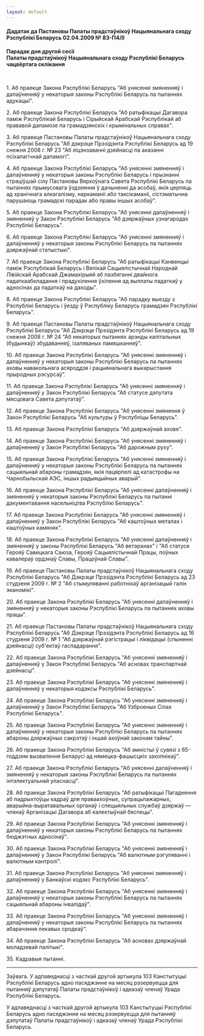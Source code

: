 ```yaml
---
layout: default
---
```


#### Дадатак да Пастановы Палаты прадстаўнікоў Нацыянальнага сходу Рэспублікі Беларусь 02.04.2009 № 83-П4/II

**Парадак дня другой сесіі  
Палаты прадстаўнікоў Нацыянальнага сходу Рэспублікі Беларусь чацвёртага
склікання**

 

1\. Аб праекце Закона Рэспублікі Беларусь "Аб унясенні змяненняў і
дапаўненняў у некаторыя законы Рэспублікі Беларусь па пытаннях
адукацыі".

2\. Аб праекце Закона Рэспублікі Беларусь "Аб ратыфікацыі Дагавора паміж
Рэспублікай Беларусь і Сірыйскай Арабскай Рэспублікай аб прававой
дапамозе па грамадзянскіх і крымінальных справах".

3\. Аб праекце Пастановы Палаты прадстаўнікоў Нацыянальнага сходу
Рэспублікі Беларусь "Аб дэкрэце Прэзідэнта Рэспублікі Беларусь ад
19 снежня 2008 г. № 23 "Аб ліцэнзаванні дзейнасці па аказанні
псіхалагічнай дапамогі".

4\. Аб праекце Закона Рэспублікі Беларусь "Аб унясенні змяненняў і
дапаўненняў у некаторыя законы Рэспублікі Беларусь і прызнанні
страціўшай сілу Пастановы Вярхоўнага Савета Рэспублікі Беларусь па
пытаннях прымусовага ўздзеяння ў дачыненні да асобаў, якія церпяць ад
хранічнага алкагалізму, наркаманіі або таксікаманіі, сістэматычна
парушаюць грамадскі парадак або правы іншых асобаў".

5\. Аб праекце Закона Рэспублікі Беларусь "Аб унясенні дапаўненняў і
змяненняў у Закон Рэспублікі Беларусь "Аб дзяржаўных узнагародах
Рэспублікі Беларусь".

6\. Аб праекце Закона Рэспублікі Беларусь "Аб унясенні змяненняў і
дапаўненняў у некаторыя законы Рэспублікі Беларусь па пытаннях
дзяржаўнай статыстыкі".

7\. Аб праекце Закона Рэспублікі Беларусь "Аб ратыфікацыі Канвенцыі
паміж Рэспублікай Беларусь і Вялікай Сацыялістычнай Народнай
Лівійскай Арабскай Джамахірыяй аб пазбяганні двайнога
падаткаабкладання і прадухілення ўхілення ад выплаты
падаткаў у адносінах да падаткаў на даходы".

8\. Аб праекце Закона Рэспублікі Беларусь "Аб парадку выезду з
Рэспублікі Беларусь і ўезду ў Рэспубліку Беларусь грамадзян
Рэспублікі Беларусь".

9\. Аб праекце Пастановы Палаты прадстаўнікоў Нацыянальнага сходу
Рэспублікі Беларусь "Аб Дэкрэце Прэзідэнта Рэспублікі Беларусь ад
19 снежня 2008 г. № 24 "Аб некаторых пытаннях арэнды капітальных
(будынкаў) збудаванняў, ізаляваных памяшканняў".

10\. Аб праекце Закона Рэспублікі Беларусь "Аб унясенні змяненняў і
дапаўненняў у некаторыя законы Рэспублікі Беларусь па пытаннях
аховы навакольнага асяроддзя і рацыянальнага выкарыстання прыродных
рэсурсаў".

11\. Аб праекце Закона Рэспублікі Беларусь "Аб унясенні змяненняў і
дапаўненняў у Закон Рэспублікі Беларусь "Аб статусе дэпутата
мясцовага Савета дэпутатаў".

12\. Аб праекце Закона Рэспублікі Беларусь "Аб унясенні змянення ў Закон
Рэспублікі Беларусь "Аб культуры ў Рэспубліцы Беларусь".

13\. Аб праекце Закона Рэспублікі Беларусь "Аб дзяржаўнай ахове".

14\. Аб праекце Закона Рэспублікі Беларусь "Аб унясенні змяненняў і
дапаўненняў у Закон Рэспублікі Беларусь "Аб дарожным руху".

15\. Аб праекце Закона Рэспублікі Беларусь "Аб унясенні змяненняў і
дапаўненняў у некаторыя законы Рэспублікі Беларусь па пытаннях
сацыяльнай абароны грамадзян, якія пацярпелі ад катастрофы на
Чарнобыльскай АЭС, іншых радыяцыйных аварый".

16\. Аб праекце Закона Рэспублікі Беларусь "Аб унясенні дапаўненняў і
змяненняў у некаторыя законы Рэспублікі Беларусь па пытанні
дакументавання насельніцтва Рэспублікі Беларусь".

17\. Аб праекце Закона Рэспублікі Беларусь "Аб унясенні змяненняў і
дапаўненняў у Закон Рэспублікі Беларусь "Аб каштоўных металах і
каштоўных камянях".

18\. Аб праекце Закона Рэспублікі Беларусь "Аб унясенні дапаўненняў і
змяненняў у законы Рэспублікі Беларусь "Аб ветэранах" і "Аб статусе
Герояў Савецкага Саюза, Герояў Сацыялістычнай Працы, поўных кавалераў
ордэнаў Славы, Працоўнай Славы".

19\. Аб праекце Пастановы Палаты прадстаўнікоў Нацыянальнага сходу
Рэспублікі Беларусь "Аб Дэкрэце Прэзідэнта Рэспублікі Беларусь ад
23 студзеня 2009 г. № 2 "Аб стымуляванні работнікаў арганізацый галін
эканомікі".

20\. Аб праекце Закона Рэспублікі Беларусь "Аб унясенні дапаўненняў і
змяненняў у некаторыя законы Рэспублікі Беларусь па пытаннях аховы
працы".

21\. Аб праекце Пастановы Палаты прадстаўнікоў Нацыянальнага сходу
Рэспублікі Беларусь "Аб Дэкрэце Прэзідэнта Рэспублікі Беларусь ад
16 студзеня 2009 г. № 1 "Аб дзяржаўнай рэгістрацыі і ліквідацыі
(спыненні дзейнасці) суб'ектаў гаспадарання".

22\. Аб праекце Закона Рэспублікі Беларусь "Аб унясенні змяненняў і
дапаўненняў у Закон Рэспублікі Беларусь "Аб асновах транспартнай
дзейнасці".

23\. Аб праекце Закона Рэспублікі Беларусь "Аб унясенні змяненняў і
дапаўненняў у некаторыя кодэксы Рэспублікі Беларусь".

24\. Аб праекце Закона Рэспублікі Беларусь "Аб унясенні змяненняў і
дапаўненняў у Закон Рэспублікі Беларусь "Аб Узброеных Сілах
Рэспублікі Беларусь".

25\. Аб праекце Закона Рэспублікі Беларусь "Аб унясенні змяненняў і
дапаўненняў у некаторыя законы Рэспублікі Беларусь па пытаннях
абароны дзяржаўных сакрэтаў і іншай ахоўнай законам тайны".

26\. Аб праекце Закона Рэспублікі Беларусь "Аб амністыі ў сувязі з
65-годдзем вызвалення Беларусі ад нямецка-фашысцкіх захопнікаў".

27\. Аб праекце Закона Рэспублікі Беларусь "Аб унясенні дапаўненняў і
змяненняў у некаторыя законы Рэспублікі Беларусь па пытаннях
інтэлектуальнай уласнасці".

28\. Аб праекце Закона Рэспублікі Беларусь "Аб ратыфікацыі Пагаднення аб
падрыхтоўцы кадраў для праваахоўных, супрацьпажарных,
аварыйна-выратавальных органаў і спецыяльных службаў
дзяржаў — членаў Арганізацыі Дагавора аб калектыўнай бяспецы".

29\. Аб праекце Закона Рэспублікі Беларусь "Аб унясенні змяненняў і
дапаўненняў у некаторыя законы Рэспублікі Беларусь па пытаннях
бюджэтных адносінаў".

30\. Аб праекце Закона Рэспублікі Беларусь "Аб унясенні змяненняў і
дапаўненняў у Закон Рэспублікі Беларусь "Аб валютным рэгуляванні і
валютным кантролі".

31\. Аб праекце Закона Рэспублікі Беларусь "Аб унясенні змяненняў і
дапаўненняў у Банкаўскі кодэкс Рэспублікі Беларусь".

32\. Аб праекце Закона Рэспублікі Беларусь "Аб унясенні змяненняў і
дапаўненняў у некаторыя законы Рэспублікі Беларусь па пытаннях
сацыяльнай абароны інвалідаў".

33\. Аб праекце Закона Рэспублікі Беларусь "Аб унясенні змяненняў і
дапаўненняў у некаторыя законы Рэспублікі Беларусь па пытаннях
абарачэння лекавых сродкаў".

34\. Аб праекце Закона Рэспублікі Беларусь "Аб асновах дзяржаўнай
моладзевай палітыкі".

35\. Кадравыя пытанні.

******

Заўвага. У адпаведнасці з часткай другой артыкула 103 Канстытуцыі
Рэспублікі Беларусь адно пасяджэнне на месяц рэзервуецца для
пытанняў дэпутатаў Палаты прадстаўнікоў і адказаў членаў Урада
Рэспублікі Беларусь.

У адпаведнасці з часткай другой артыкула 103 Канстытуцыі Рэспублікі
Беларусь адно пасяджэнне на месяц рэзервуецца для пытанняў
дэпутатаў Палаты прадстаўнікоў і адказаў членаў Урада
Рэспублікі Беларусь.
